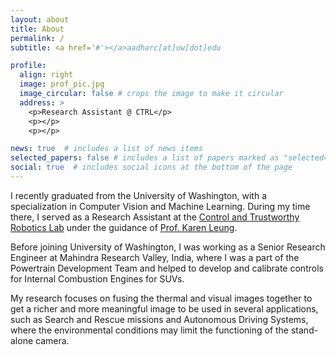 ```yaml
---
layout: about
title: About
permalink: /
subtitle: <a href='#'></a>aadharc[at]uw[dot]edu

profile:
  align: right
  image: prof_pic.jpg
  image_circular: false # crops the image to make it circular
  address: >
    <p>Research Assistant @ CTRL</p>
    <p></p>
    <p></p>

news: true  # includes a list of news items
selected_papers: false # includes a list of papers marked as "selected={true}"
social: true  # includes social icons at the bottom of the page
---
```


I recently graduated from the University of Washington, with a specialization in Computer Vision and Machine Learning. During my time there, I served as a Research Assistant at the [Control and Trustworthy Robotics Lab](https://depts.washington.edu/ctrl/) under the guidance of [Prof. Karen Leung](https://www.aa.washington.edu/facultyfinder/karen-leung).

<!-- Write your biography here. Tell the world about yourself. Link to your favorite [subreddit](http://reddit.com). You can put a picture in, too. The code is already in, just name your picture `prof_pic.jpg` and put it in the `img/` folder. -->
<!-- 
Put your address / P.O. box / other info right below your picture. You can also disable any these elements by editing `profile` property of the YAML header of your `_pages/about.md`. Edit `_bibliography/papers.bib` and Jekyll will render your [publications page](/al-folio/publications/) automatically. -->

<!-- Link to your social media connections, too. This theme is set up to use [Font Awesome icons](http://fortawesome.github.io/Font-Awesome/) and [Academicons](https://jpswalsh.github.io/academicons/), like the ones below. Add your Facebook, Twitter, LinkedIn, Google Scholar, or just disable all of them. -->

Before joining University of Washington, I was working as a Senior Research Engineer at Mahindra Research Valley, India, where I was a part of the Powertrain Development Team and helped to develop and calibrate controls for Internal Combustion Engines for SUVs.

My research focuses on fusing the thermal and visual images together to get a richer and more meaningful image to be used in several applications, such as Search and Rescue missions and Autonomous Driving Systems, where the environmental conditions may limit the functioning of the stand-alone camera.